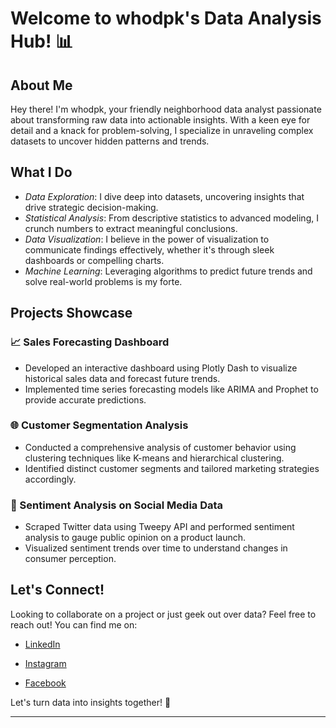 


# Welcome to whodpk's Data Analysis Hub! 📊

## About Me

Hey there! I'm whodpk, your friendly neighborhood data analyst passionate about transforming raw data into actionable insights. With a keen eye for detail and a knack for problem-solving, I specialize in unraveling complex datasets to uncover hidden patterns and trends.

## What I Do

- *Data Exploration*: I dive deep into datasets, uncovering insights that drive strategic decision-making.
- *Statistical Analysis*: From descriptive statistics to advanced modeling, I crunch numbers to extract meaningful conclusions.
- *Data Visualization*: I believe in the power of visualization to communicate findings effectively, whether it's through sleek dashboards or compelling charts.
- *Machine Learning*: Leveraging algorithms to predict future trends and solve real-world problems is my forte.

## Projects Showcase

### 📈 Sales Forecasting Dashboard
- Developed an interactive dashboard using Plotly Dash to visualize historical sales data and forecast future trends.
- Implemented time series forecasting models like ARIMA and Prophet to provide accurate predictions.

### 🌐 Customer Segmentation Analysis
- Conducted a comprehensive analysis of customer behavior using clustering techniques like K-means and hierarchical clustering.
- Identified distinct customer segments and tailored marketing strategies accordingly.

### 🤖 Sentiment Analysis on Social Media Data
- Scraped Twitter data using Tweepy API and performed sentiment analysis to gauge public opinion on a product launch.
- Visualized sentiment trends over time to understand changes in consumer perception.

## Let's Connect!

Looking to collaborate on a project or just geek out over data? Feel free to reach out! You can find me on:
- [LinkedIn](https://www.linkedin.com/in/deepak-kumar-yadav-6b2b77271?utm_source=share&utm_campaign=share_via&utm_content=profile&utm_medium=android_app)
- [Instagram](https://github.com/whodpk/whodpk/assets/169054171/0fc4aa16-0eb4-4c29-8c35-ce8a8faeb2fc)

- [Facebook](https://www.facebook.com/profile.php?id=100010938426482&mibextid=ZbWKwL)

Let's turn data into insights together! 🚀

---



<!---
whodpk/whodpk is a ✨ special ✨ repository because its `README.md` (this file) appears on your GitHub profile.
You can click the Preview link to take a look at your changes.
--->
